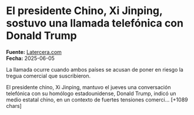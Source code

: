 # El presidente Chino, Xi Jinping, sostuvo una llamada telefónica con Donald Trump

**Fuente:** [Latercera.com](https://www.latercera.com/mundo/noticia/xi-jinping-sostuvo-llamada-telefonica-con-donald-trump/)  
**Fecha:** 2025-06-05

La llamada ocurre cuando ambos países se acusan de poner en riesgo la tregua comercial que suscribieron.

El presidente chino, Xi Jinping, mantuvo el jueves una conversación telefónica con su homólogo estadounidense, Donald Trump, indicó un medio estatal chino, en un contexto de fuertes tensiones comerci… [+1089 chars]
